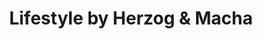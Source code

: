 ---
title: "Lifestyle by Herzog & Macha"
url: /osnabrueck/lifestyle-by-herzog-und-macha/
shop: Kleidung
---